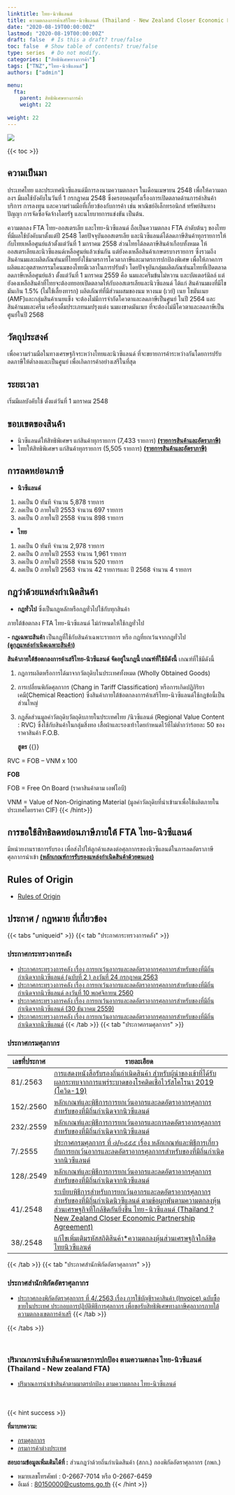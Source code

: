 ```yaml
---
linktitle: ไทย-นิวซีแลนด์
title: ความตกลงการค้าเสรีไทย-นิวซีแลนด์ (Thailand - New Zealand Closer Economic Partnership - TNZCEP)
date: "2020-08-19T00:00:00Z"
lastmod: "2020-08-19T00:00:00Z"
draft: false  # Is this a draft? true/false
toc: false  # Show table of contents? true/false
type: series  # Do not modify.
categories: ["สิทธิพิเศษทางการค้า"]
tags: ["TNZ","ไทย-นิวซีแลนด์"]
authors: ["admin"]

menu:
  fta:
    parent: สิทธิพิเศษทางการค้า
    weight: 22
        
weight: 22
---
```


![](../img/thai-new-zealand.png)

{{< toc >}}


## ความเป็นมา

ประเทศไทย และประเทศนิวซีแลนด์มีการลงนามความตกลงฯ ในเดือนเมษายน 2548 เพื่อให้ความตกลงฯ มีผลใช้บังคับในวันที่ 1 กรกฎาคม 2548 ซึ่งครอบคลุมทั้งเรื่องการเปิดตลาดด้านการค้าสินค้า บริการ การลงทุน และความร่วมมือที่เกี่ยวข้องกับการค้า เช่น พาณิชย์อิเล็กทรอนิกส์ ทรัพย์สินทางปัญญา การจัดซื้อจัดจ้างโดยรัฐ และนโยบายการแข่งขัน เป็นต้น.  

ความตกลง FTA ไทย-ออสเตรเลีย และไทย-นิวซีแลนด์ ถือเป็นความตกลง FTA ลำดับต้นๆ ของไทยที่มีผลใช้บังคับมาตั้งแต่ปี 2548 โดยปัจจุบันออสเตรเลีย และนิวซีแลนด์ได้ลดภาษีสินค้าทุกรายการให้กับไทยเหลือศูนย์แล้วตั้งแต่วันที่ 1 มกราคม 2558 ส่วนไทยได้ลดภาษีสินค้าเกือบทั้งหมด ให้ออสเตรเลียและนิวซีแลนด์เหลือศูนย์แล้วเช่นกัน แต่ยังคงเหลือสินค้าเกษตรบางรายการ ซึ่งรวมถึงสินค้านมและผลิตภัณฑ์นมที่ไทยยังใช้มาตรการโควตาภาษีและมาตรการปกป้องพิเศษ เพื่อให้ภาคการผลิตและอุตสาหกรรมโคนมของไทยมีเวลาในการปรับตัว โดยปัจจุบันกลุ่มผลิตภัณฑ์นมไทยที่เปิดตลาดลดภาษีเหลือศูนย์แล้ว ตั้งแต่วันที่ 1 มกราคม 2559 คือ นมและครีมข้นไม่หวาน และบัตเตอร์มิลล์ แต่ยังคงเหลือสินค้าที่ไทยจะต้องทยอยเปิดตลาดให้กับออสเตรเลียและนิวซีแลนด์ ได้แก่ สินค้านมผงที่มีไขมันเกิน 1.5% (ไม่ใช้เลี้ยงทารก) ผลิตภัณฑ์ที่มีส่วนผสมของนม หางนม (เวย์) เนย ไขมันเนย (AMF)และกลุ่มสินค้าเนยแข็ง จะต้องไม่มีการจำกัดโควตาและลดภาษีเป็นศูนย์ ในปี 2564 และสินค้านมและครีม เครื่องดื่มประเภทนมปรุงแต่ง นมผงขาดมันเนย ที่จะต้องไม่มีโควตาและลดภาษีเป็นศูนย์ในปี 2568



## วัตถุประสงค์

เพื่อความร่วมมือในทางเศรษฐกิจระหว่างไทยและนิวซีแลนด์ ที่จะขยายการค้าระหว่างกันโดยการปรับลดภาษีให้ต่ำลงและเป็นศูนย์ เพื่อเกิดการค้าอย่างเสรีในที่สุด

## ระยะเวลา

เริ่มมีผลบังคับใช้ ตั้งแต่วันที่ 1 มกราคม 2548

## ขอบเขตของสินค้า

- นิวซีแลนด์ให้สิทธิพิเศษฯ แก่สินค้าทุกรายการ (7,433 รายการ)  [**(รายการสินค้าและอัตราภาษี)**](https://www.dft.go.th/Portals/0/%E0%B8%9A%E0%B8%A3%E0%B8%B4%E0%B8%81%E0%B8%B2%E0%B8%A3%E0%B8%88%E0%B8%B2%E0%B8%81%E0%B8%81%E0%B8%A3%E0%B8%A1/%E0%B8%9A%E0%B8%A3%E0%B8%B4%E0%B8%81%E0%B8%B2%E0%B8%A3%E0%B8%82%E0%B9%89%E0%B8%AD%E0%B8%A1%E0%B8%B9%E0%B8%A5%20Infomation/%E0%B8%AA%E0%B8%B4%E0%B8%97%E0%B8%98%E0%B8%B4%E0%B8%9B%E0%B8%A3%E0%B8%B0%E0%B9%82%E0%B8%A2%E0%B8%8A%E0%B8%99%E0%B9%8C%E0%B8%97%E0%B8%B2%E0%B8%87%E0%B8%81%E0%B8%B2%E0%B8%A3%E0%B8%84%E0%B9%89%E0%B8%B2/%E0%B9%80%E0%B8%82%E0%B8%95%E0%B8%81%E0%B8%B2%E0%B8%A3%E0%B8%84%E0%B9%89%E0%B8%B2%E0%B9%80%E0%B8%AA%E0%B8%A3%E0%B8%B5%20%20%E0%B9%84%E0%B8%97%E0%B8%A2%20-%20%E0%B8%99%E0%B8%B4%E0%B8%A7%E0%B8%8B%E0%B8%B5%E0%B9%81%E0%B8%A5%E0%B8%99%E0%B8%94%E0%B9%8C/1-Annex1_2NZTariffSchedule.pdf)  
-  ไทยให้สิทธิพิเศษฯ แก่สินค้าทุกรายการ (5,505 รายการ)  [**(รายการสินค้าและอัตราภาษี)**](https://www.dft.go.th/Portals/0/%E0%B8%9A%E0%B8%A3%E0%B8%B4%E0%B8%81%E0%B8%B2%E0%B8%A3%E0%B8%88%E0%B8%B2%E0%B8%81%E0%B8%81%E0%B8%A3%E0%B8%A1/%E0%B8%9A%E0%B8%A3%E0%B8%B4%E0%B8%81%E0%B8%B2%E0%B8%A3%E0%B8%82%E0%B9%89%E0%B8%AD%E0%B8%A1%E0%B8%B9%E0%B8%A5%20Infomation/%E0%B8%AA%E0%B8%B4%E0%B8%97%E0%B8%98%E0%B8%B4%E0%B8%9B%E0%B8%A3%E0%B8%B0%E0%B9%82%E0%B8%A2%E0%B8%8A%E0%B8%99%E0%B9%8C%E0%B8%97%E0%B8%B2%E0%B8%87%E0%B8%81%E0%B8%B2%E0%B8%A3%E0%B8%84%E0%B9%89%E0%B8%B2/%E0%B9%80%E0%B8%82%E0%B8%95%E0%B8%81%E0%B8%B2%E0%B8%A3%E0%B8%84%E0%B9%89%E0%B8%B2%E0%B9%80%E0%B8%AA%E0%B8%A3%E0%B8%B5%20%20%E0%B9%84%E0%B8%97%E0%B8%A2%20-%20%E0%B8%99%E0%B8%B4%E0%B8%A7%E0%B8%8B%E0%B8%B5%E0%B9%81%E0%B8%A5%E0%B8%99%E0%B8%94%E0%B9%8C/2-nnex1_1ThTariffSchedule.pdf)


## **การลดหย่อนภาษี**

- **นิวซีแลนด์**

1.  ลดเป็น 0 ทันที จำนวน 5,878 รายการ
2.  ลดเป็น 0 ภายในปี 2553 จำนวน 697 รายการ
3.  ลดเป็น 0 ภายในปี 2558 จำนวน 898 รายการ

- **ไทย**

1.  ลดเป็น 0 ทันที จำนวน 2,978 รายการ
2.  ลดเป็น 0 ภายในปี 2553 จำนวน 1,961 รายการ
3.  ลดเป็น 0 ภายในปี 2558 จำนวน 520 รายการ
4.  ลดเป็น 0 ภายในปี 2563 จำนวน 42 รายการและ ปี 2568 จำนวน 4 รายการ

## กฎว่าด้วยแหล่งกำเนิดสินค้า

-  **กฎทั่วไป**  ซึ่งเป็นกฎหลักหรือกฎทั่วไปใช้กับทุกสินค้า

ภายใต้ข้อตกลง FTA ไทย-นิวซีแลนด์ ไม่กำหนดให้ใช้กฎทั่วไป

**- กฎเฉพาะสินค้า** เป็นกฎที่ใช้กับสินค้าเฉพาะรายการ หรือ กฎที่ยกเว้นจากกฎทั่วไป  
**[(ดูกฎแหล่งกำเนิดเฉพาะสินค้า)](https://www.dft.go.th/Portals/0/%E0%B8%9A%E0%B8%A3%E0%B8%B4%E0%B8%81%E0%B8%B2%E0%B8%A3%E0%B8%88%E0%B8%B2%E0%B8%81%E0%B8%81%E0%B8%A3%E0%B8%A1/%E0%B8%9A%E0%B8%A3%E0%B8%B4%E0%B8%81%E0%B8%B2%E0%B8%A3%E0%B8%82%E0%B9%89%E0%B8%AD%E0%B8%A1%E0%B8%B9%E0%B8%A5%20Infomation/%E0%B8%AA%E0%B8%B4%E0%B8%97%E0%B8%98%E0%B8%B4%E0%B8%9B%E0%B8%A3%E0%B8%B0%E0%B9%82%E0%B8%A2%E0%B8%8A%E0%B8%99%E0%B9%8C%E0%B8%97%E0%B8%B2%E0%B8%87%E0%B8%81%E0%B8%B2%E0%B8%A3%E0%B8%84%E0%B9%89%E0%B8%B2/%E0%B9%80%E0%B8%82%E0%B8%95%E0%B8%81%E0%B8%B2%E0%B8%A3%E0%B8%84%E0%B9%89%E0%B8%B2%E0%B9%80%E0%B8%AA%E0%B8%A3%E0%B8%B5%20%20%E0%B9%84%E0%B8%97%E0%B8%A2%20-%20%E0%B8%99%E0%B8%B4%E0%B8%A7%E0%B8%8B%E0%B8%B5%E0%B9%81%E0%B8%A5%E0%B8%99%E0%B8%94%E0%B9%8C/3-Annex2_RulesofOriginNZ.pdf)**

**สินค้าภายใต้ข้อตกลงการค้าเสรีไทย-นิวซีแลนด์ จัดอยู่ในกฎนี้ เกณฑ์ที่ใช้มีดังนี้** เกณฑ์ที่ใช้มีดังนี้

1.  กฎการผลิตหรือการได้มาจากวัตถุดิบในประเทศทั้งหมด (Wholly Obtained Goods)
2.  การเปลี่ยนพิกัดศุลกากร (Chang in Tariff Classification) หรือการเกิดปฏิกิริยาเคมี(Chemical Reaction) ซึ่งสินค้าภายใต้ข้อตกลงการค้าเสรีไทย-นิวซีแลนด์ใช้กฎข้อนี้เป็นส่วนใหญ่
3.  กฎสัดส่วนมูลค่าวัตถุดิบวัตถุดิบภายในประเทศไทย /นิวซีแลนด์ (Regional Value Content : RVC) ซึ่งใช้กับสินค้าในกลุ่มสิ่งทอ เสื้อผ้าและรองเท้าโดยกำหนดไว้ที่ไม่ต่ำกว่าร้อยละ 50 ของราคาสินค้า F.O.B.
    
    **สูตร**
{{<hint success>}} 

RVC    = FOB – VNM x 100
    
**FOB**
    
FOB  = Free On Board (ราคาสินค้าตาม เอฟโอบี)
    
VNM    = Value of Non-Originating Material (มูลค่าวัตถุดิบที่นำเข้ามาเพื่อใช้ผลิตภายในประเทศโดยราคา CIF)
{{< /hint>}}  

## การขอใช้สิทธิลดหย่อนภาษีภายใต้ FTA ไทย-นิวซีแลนด์

มีหน่วยงานราชการรับรอง เพื่อส่งไปให้ลูกค้าแสดงต่อศุลกากรของนิวซีแลนด์ในการลดอัตราภาษีศุลกากรนำเข้า  [**(หลักเกณฑ์การรับรองแหล่งกำเนิดสินค้าด้วยตนเอง)**](https://www.dft.go.th/Portals/0/%E0%B8%9A%E0%B8%A3%E0%B8%B4%E0%B8%81%E0%B8%B2%E0%B8%A3%E0%B8%88%E0%B8%B2%E0%B8%81%E0%B8%81%E0%B8%A3%E0%B8%A1/%E0%B8%9A%E0%B8%A3%E0%B8%B4%E0%B8%81%E0%B8%B2%E0%B8%A3%E0%B8%82%E0%B9%89%E0%B8%AD%E0%B8%A1%E0%B8%B9%E0%B8%A5%20Infomation/%E0%B8%AA%E0%B8%B4%E0%B8%97%E0%B8%98%E0%B8%B4%E0%B8%9B%E0%B8%A3%E0%B8%B0%E0%B9%82%E0%B8%A2%E0%B8%8A%E0%B8%99%E0%B9%8C%E0%B8%97%E0%B8%B2%E0%B8%87%E0%B8%81%E0%B8%B2%E0%B8%A3%E0%B8%84%E0%B9%89%E0%B8%B2/%E0%B9%80%E0%B8%82%E0%B8%95%E0%B8%81%E0%B8%B2%E0%B8%A3%E0%B8%84%E0%B9%89%E0%B8%B2%E0%B9%80%E0%B8%AA%E0%B8%A3%E0%B8%B5%20%20%E0%B9%84%E0%B8%97%E0%B8%A2%20-%20%E0%B8%99%E0%B8%B4%E0%B8%A7%E0%B8%8B%E0%B8%B5%E0%B9%81%E0%B8%A5%E0%B8%99%E0%B8%94%E0%B9%8C/4-%E0%B8%AB%E0%B8%A5%E0%B8%B1%E0%B8%81%E0%B9%80%E0%B8%81%E0%B8%93%E0%B8%91%E0%B9%8C%E0%B8%81%E0%B8%B2%E0%B8%A3%E0%B8%A3%E0%B8%B1%E0%B8%9A%E0%B8%A3%E0%B8%AD%E0%B8%87%E0%B9%81%E0%B8%AB%E0%B8%A5%E0%B9%88%E0%B8%87%E0%B8%81%E0%B8%B3%E0%B9%80%E0%B8%99%E0%B8%B4%E0%B8%94%E0%B8%AA%E0%B8%B4%E0%B8%99%E0%B8%84%E0%B9%89%E0%B8%B2%E0%B8%94%E0%B9%89%E0%B8%A7%E0%B8%A2%E0%B8%95%E0%B8%99%E0%B9%80%E0%B8%AD%E0%B8%87.pdf)


## Rules of Origin

-   [Rules of Origin](http://www.customs.go.th/cont_strc_download.php?lang=th&current_id=142231324147505f4c464b4d464b4b)

## ประกาศ / กฎหมาย ที่เกี่ยวข้อง

{{< tabs "uniqueid" >}}
{{< tab "ประกาศกระทรวงการคลัง" >}} 

### ประกาศกระทรวงการคลัง

- [ประกาศกระทรวงการคลัง เรื่อง การยกเว้นอากรและลดอัตราอากรศุลกากรสำหรับของที่มีถิ่นกำเนิดจากนิวซีแลนด์ (ฉบับที่ 2 ) ลงวันที่ 24 กรกฎาคม 2563 ](/KM/customs/post/announcement/ministry/2563-08-new-zealand/)
-   [ประกาศกระทรวงการคลัง เรื่อง การยกเว้นอากรและลดอัตราอากรศุลกากรสำหรับของที่มีถิ่นกำเนิดจากนิวซีแลนด์ ลงวันที่ 10 พฤศจิกายน 2560](http://www.customs.go.th/cont_strc_download.php?lang=th&current_id=14223132414c505e4f464a4f464b4c)
-   [ประกาศกระทรวงการคลัง เรื่อง การยกเว้นอากรและลดอัตราอากรศุลกากรสำหรับของที่มีถิ่นกำเนิดจากนิวซีแลนด์ (30 ธันวาคม 2559)](http://www.customs.go.th/cont_strc_download.php?lang=th&current_id=142231324149505f46464b4a464b46)
-   [ประกาศกระทรวงการคลัง เรื่อง การยกเว้นอากรและลดอัตราอากรศุลกากรสำหรับของที่มีถิ่นกำเนิดจากนิวซีแลนด์](http://www.customs.go.th/cont_strc_download.php?lang=th&current_id=142231324147505f49464b4b464b4d)
{{< /tab >}}
{{< tab "ประกาศกรมศุลกากร" >}}

### ประกาศกรมศุลกากร

| เลขที่ประกาศ | รายละเอียด                                                                                                                                                                                                                                                                                                                                         |
|--------------|----------------------------------------------------------------------------------------------------------------------------------------------------------------------------------------------------------------------------------------------------------------------------------------------------------------------------------------------------|
| 81/.2563      | [การแสดงหนังสือรับรองถิ่นกำเนิดสินค้า สำหรับผู้นำของเข้าที่ได้รับผลกระทบจากการแพร่ระบาดของโรคติดเชื้อไวรัสโคโรนา 2019 (โควิด-19)](http://www.customs.go.th/cont_strc_download_with_docno_date.php?lang=th&current_id=14232832414a505f4a464b47464a4f)                                                                                               |
| 152/.2560     | [หลักเกณฑ์และพิธีการการยกเว้นอากรและลดอัตราอากรศุลกากรสำหรับของที่มีถิ่นกำเนิดจากนิวซีแลนด์](http://www.customs.go.th/cont_strc_download_with_docno_date.php?lang=th&current_id=14223132414b505f4b464b48464b4b)                                                                                                                                    |
| 232/.2559     | [หลักเกณฑ์และพิธีการการยกเว้นอากรและการลดอัตราอากรศุลกากรสำหรับของที่มีถิ่นกำเนิดจากนิวซีแลนด์](http://www.customs.go.th/cont_strc_download_with_docno_date.php?lang=th&current_id=142231324149505f49464b46464b4b)                                                                                                                                 |
| 7/.2555       | [ประกาศกรมศุลกากร ที่ ๗/๒๕๕๕ เรื่อง หลักเกณฑ์และพิธีการเกี่ยวกับการยกเว้นอากรและลดอัตราอากรศุลกากรสำหรับของที่มีถิ่นกำเนิดจากนิวซีแลนด์](http://www.customs.go.th/cont_strc_download_with_docno_date.php?lang=th&current_id=14232932404e505f46464b47)                                                                                              |
| 128/.2549     | [หลักเกณฑ์และพิธีการการยกเว้นอากรและลดอัตราอากรศุลกากรสำหรับของที่มีถิ่นกำเนิดจากนิวซีแลนด์](http://www.customs.go.th/cont_strc_download_with_docno_date.php?lang=th&current_id=14232a324147505f4a464b47)                                                                                                                                          |
| 41/.2548      | [ระเบียบพิธีการสำหรับการยกเว้นอากรและลดอัตราอากรศุลกากรสำหรับของที่มีถิ่นกำเนิดนิวซีแลนด์ ตามข้อผูกพันตามความตกลงหุ้นส่วนเศรษฐกิจที่ใกล้ชิดกันยิ่งขึ้น ไทย-นิวซีแลนด์ (Thailand ? New Zealand Closer Economic Partnership Agreement)](http://www.customs.go.th/cont_strc_download_with_docno_date.php?lang=th&current_id=14232a32404f505f4b464b47) |
| 38/.2548      | [แก้ไขเพิ่มเติมรหัสสถิติสินค้า*ความตกลงหุ้นส่วนเศรษฐกิจใกล้ชิดไทยนิวซีแลนด์](http://www.customs.go.th/cont_strc_download_with_docno_date.php?lang=th&current_id=14232a32404f505f4b464a4e)                                                                                                                                                         |

{{< /tab >}}
{{< tab "ประกาศสำนักพิกัดอัตราศุลกากร" >}}

### ประกาศสำนักพิกัดอัตราศุลกากร

-   [ประกาศกองพิกัดอัตราศุลกากร ที่ 4/.2563 เรื่อง การใช้บัญชีราคาสินค้า (Invoice) ฉบับซื้อขายในประเทศ ประกอบการปฏิบัติพิธีการศุลกากร เพื่อขอรับสิทธิพิเศษทางภาษีศุลกากรภายใต้ความตกลงเขตการค้าเสรี](http://www.customs.go.th/cont_strc_download.php?lang=th&current_id=14232832414b505e4e464b49464a4e)
{{< /tab >}}

{{< /tabs >}}

<br>

### ปริมาณการนำเข้าสินค้าตามมาตรการปกป้อง ตามความตกลง ไทย-นิวซีแลนด์ (Thailand - New zealand FTA)

-   [ปริมาณการนำเข้าสินค้าตามมาตรปกป้อง ตามความตกลง ไทย-นิวซีแลนด์](http://www.customs.go.th/cont_strc_download.php?lang=th&current_id=142231324147505f4c464b48464a4f)

<br>
<br>
{{< hint success >}}

**ที่มาบทความ:**   
- [กรมศุลกากร](http://www.customs.go.th/cont_strc_simple_net_with_download.php?ini_content=usage_fta_and_wto_01_09&ini_menu=menu_interest_and_law_160421_01&left_menu=menu_fta_and_wto)  
- [กรมการค้าต่างประเทศ](https://www.dft.go.th/th-th/DFT-Service/ServiceData-Information/dft-service-data-privilege/Detail-dft-service-data-privilege/ArticleId/5057/th-nzl-trade)

**สอบถามข้อมูลเพิ่มเติมได้ที่ :** ส่วนกฎว่าด้วยถิ่นกำเนิดสินค้า (สกก.) กองพิกัดอัตราศุลกากร (กพก.)  
- หมายเลขโทรศัพท์ : 0-2667-7014 หรือ 0-2667-6459  
- อีเมล์ : 80150000@customs.go.th
{{< /hint >}}